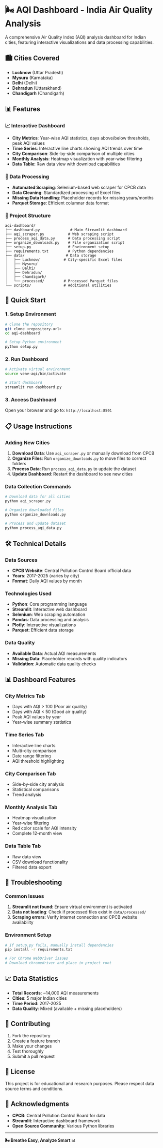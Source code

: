 # 🌬️ AQI Dashboard - India Air Quality Analysis

A comprehensive Air Quality Index (AQI) analysis dashboard for Indian cities, featuring interactive visualizations and data processing capabilities.

## 🏙️ Cities Covered

- **Lucknow** (Uttar Pradesh)
- **Mysuru** (Karnataka) 
- **Delhi** (Delhi)
- **Dehradun** (Uttarakhand)
- **Chandigarh** (Chandigarh)

## 📊 Features

### 📈 Interactive Dashboard
- **City Metrics**: Year-wise AQI statistics, days above/below thresholds, peak AQI values
- **Time Series**: Interactive line charts showing AQI trends over time
- **City Comparison**: Side-by-side comparison of multiple cities
- **Monthly Analysis**: Heatmap visualization with year-wise filtering
- **Data Table**: Raw data view with download capabilities

### 🔧 Data Processing
- **Automated Scraping**: Selenium-based web scraper for CPCB data
- **Data Cleaning**: Standardized processing of Excel files
- **Missing Data Handling**: Placeholder records for missing years/months
- **Parquet Storage**: Efficient columnar data format

### 📁 Project Structure
```
aqi-dashboard/
├── dashboard.py              # Main Streamlit dashboard
├── aqi_scraper.py           # Web scraping script
├── process_aqi_data.py      # Data processing script
├── organize_downloads.py    # File organization script
├── setup.py                 # Environment setup
├── requirements.txt         # Python dependencies
├── data/                   # Data storage
│   ├── Lucknow/           # City-specific Excel files
│   ├── Mysuru/
│   ├── Delhi/
│   ├── Dehradun/
│   ├── Chandigarh/
│   └── processed/         # Processed Parquet files
└── scripts/               # Additional utilities
```

## 🚀 Quick Start

### 1. Setup Environment
```bash
# Clone the repository
git clone <repository-url>
cd aqi-dashboard

# Setup Python environment
python setup.py
```

### 2. Run Dashboard
```bash
# Activate virtual environment
source venv-aqi/bin/activate

# Start dashboard
streamlit run dashboard.py
```

### 3. Access Dashboard
Open your browser and go to: `http://localhost:8501`

## 📋 Usage Instructions

### Adding New Cities
1. **Download Data**: Use `aqi_scraper.py` or manually download from CPCB
2. **Organize Files**: Run `organize_downloads.py` to move files to correct folders
3. **Process Data**: Run `process_aqi_data.py` to update the dataset
4. **Update Dashboard**: Restart the dashboard to see new cities

### Data Collection Commands
```bash
# Download data for all cities
python aqi_scraper.py

# Organize downloaded files
python organize_downloads.py

# Process and update dataset
python process_aqi_data.py
```

## 🛠️ Technical Details

### Data Sources
- **CPCB Website**: Central Pollution Control Board official data
- **Years**: 2017-2025 (varies by city)
- **Format**: Daily AQI values by month

### Technologies Used
- **Python**: Core programming language
- **Streamlit**: Interactive web dashboard
- **Selenium**: Web scraping automation
- **Pandas**: Data processing and analysis
- **Plotly**: Interactive visualizations
- **Parquet**: Efficient data storage

### Data Quality
- **Available Data**: Actual AQI measurements
- **Missing Data**: Placeholder records with quality indicators
- **Validation**: Automatic data quality checks

## 📊 Dashboard Features

### City Metrics Tab
- Days with AQI > 100 (Poor air quality)
- Days with AQI < 50 (Good air quality)
- Peak AQI values by year
- Year-wise summary statistics

### Time Series Tab
- Interactive line charts
- Multi-city comparison
- Date range filtering
- AQI threshold highlighting

### City Comparison Tab
- Side-by-side city analysis
- Statistical comparisons
- Trend analysis

### Monthly Analysis Tab
- Heatmap visualization
- Year-wise filtering
- Red color scale for AQI intensity
- Complete 12-month view

### Data Table Tab
- Raw data view
- CSV download functionality
- Filtered data export

## 🔧 Troubleshooting

### Common Issues
1. **Streamlit not found**: Ensure virtual environment is activated
2. **Data not loading**: Check if processed files exist in `data/processed/`
3. **Scraping errors**: Verify internet connection and CPCB website availability

### Environment Setup
```bash
# If setup.py fails, manually install dependencies
pip install -r requirements.txt

# For Chrome WebDriver issues
# Download chromedriver and place in project root
```

## 📈 Data Statistics

- **Total Records**: ~14,000 AQI measurements
- **Cities**: 5 major Indian cities
- **Time Period**: 2017-2025
- **Data Quality**: Mixed (available + missing placeholders)

## 🤝 Contributing

1. Fork the repository
2. Create a feature branch
3. Make your changes
4. Test thoroughly
5. Submit a pull request

## 📄 License

This project is for educational and research purposes. Please respect data source terms and conditions.

## 🙏 Acknowledgments

- **CPCB**: Central Pollution Control Board for data
- **Streamlit**: Interactive dashboard framework
- **Open Source Community**: Various Python libraries

---

**🌬️ Breathe Easy, Analyze Smart** 📊
